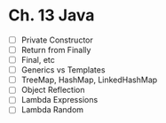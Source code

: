 # Ch. 13 Java

- [ ] Private Constructor
- [ ] Return from Finally
- [ ] Final, etc
- [ ] Generics vs Templates
- [ ] TreeMap, HashMap, LinkedHashMap
- [ ] Object Reflection
- [ ] Lambda Expressions
- [ ] Lambda Random
